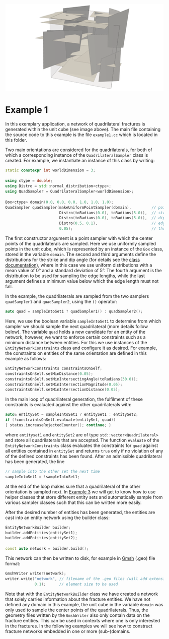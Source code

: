 <!--- Example picture --->
<p align="center">
    <img src="../../doc/img/example1_network.png" alt="frackit example 1" width="800"/>
</p>

Example 1
=========

In this exemplary application, a network of quadrilateral fractures is generated
within the unit cube (see image above). The main file containing the source code
to this example is the file `example1.cc` which is located in this folder.

Two main orientations are considered for the quadrilaterals, for both of which
a corresponding instance of the `QuadrilateralSampler` class is created.
For example, we instantiate an instance of this class by writing:

```cpp
static constexpr int worldDimension = 3;

using ctype = double;
using Distro = std::normal_distribution<ctype>;
using QuadSampler = QuadrilateralSampler<worldDimension>;

Box<ctype> domain(0.0, 0.0, 0.0, 1.0, 1.0, 1.0);
QuadSampler quadSampler(makeUniformPointSampler(domain),         // point sampler that samples the center points of the quadrilaterals
                        Distro(toRadians(0.0), toRadians(5.0)),  // strike angle: mean value & standard deviation
                        Distro(toRadians(0.0), toRadians(5.0)),  // dip angle: mean value & standard deviation
                        Distro(0.5, 0.1),                        // edge length: mean value & standard deviation
                        0.05);                                   // threshold for minimum edge length
```

The first constructor argument is a point sampler with which the center points of
the quadrilaterals are sampled. Here we use uniformly sampled points in the unit
cube, which is represented by an instance of the `Box` class,  stored in the
variable `domain`. The second and third arguments define the distributions for
the strike and dip angle (for details see the [class documentation][2]), where in this case we use uniform distributions with
a mean value of 0° and a standard deviation of 5°. The fourth argument is the
distribution to be used for sampling the edge lengths, while the last argument
defines a minimum value below which the edge length must not fall.

In the example, the quadrilaterals are sampled from the two samplers `quadSampler1` and
`quadSampler2`, using the `()` operator:

```cpp
auto quad = sampleIntoSet1 ? quadSampler1() : quadSampler2();
```

Here, we use the boolean variable `sampleIntoSet1` to determine from
which sampler we should sample the next quadrilateral (more details follow below).
The variable `quad` holds a new candidate for an entity of the network, however,
we want to enforce certain constraints such as a minimum distance between
entities. For this we use instances of the `EntityNetworkConstraints` class and
configure it as desired. For example, the constraints on entities of the same
orientation are defined in this example as follows:

```cpp
EntityNetworkConstraints constraintsOnSelf;
constraintsOnSelf.setMinDistance(0.05);
constraintsOnSelf.setMinIntersectingAngle(toRadians(30.0));
constraintsOnSelf.setMinIntersectionMagnitude(0.05);
constraintsOnSelf.setMinIntersectionDistance(0.05);
```

In the main loop of quadrilateral generation, the fulfilment of these constraints is
evaluated against the other quadrilaterals with:

```cpp
auto& entitySet = sampleIntoSet1 ? entitySet1 : entitySet2;
if (!constraintsOnSelf.evaluate(entitySet, quad))
{ status.increaseRejectedCounter(); continue; }
```

where `entityset1` and `entitySet2` are of type `std::vector<Quadrilateral>` and
store all quadrilaterals that are accepted. The function `evaluate` of the
`EntityNetworkConstraints` class evaluates the constraints for `quad` against all
entities contained in `entitySet` and returns `true` only if no violation of
any of the defined constraints has been found. After an admissible quadrilateral
has been generated, the line

```cpp
// sample into the other set the next time
sampleIntoSet1 = !sampleIntoSet1;
```

at the end of the loop makes sure that a quadrilateral of the other orientation
is sampled next. In [Example 3][0] we will get to know how to use helper classes
that store different entity sets and automatically sample from various sampler
classes such that this can be written more easily.

After the desired number of entities has been generated, the entities are cast
into an entity network using the builder class:

```cpp
EntityNetworkBuilder builder;
builder.addEntities(entitySet1);
builder.addEntities(entitySet2);

const auto network = builder.build();
```

This network can then be written to disk, for example in [Gmsh][1] (.geo) file format:

```cpp
GmshWriter writer(network);
writer.write("network", // filename of the .geo files (will add extension .geo automatically)
             0.1);      // element size to be used
```

Note that with the `EntityNetworkBuilder` class we have created a network that
solely carries information about the fracture entities. We have not defined any
domain in this example, the unit cube in the variable `domain` was only used to
sample the center points of the quadrilaterals. Thus, the geometry files written
by the `GmshWriter` also only contain data on the fracture entities. This can be
used in contexts where one is only interested in the fractures. In the following
examples we will see how to construct fracture networks embedded in one or more
(sub-)domains.

[0]: https://git.iws.uni-stuttgart.de/DennisGlaeser/frackit/tree/master/appl/example3
[1]: http://gmsh.info/
[2]: https://git.iws.uni-stuttgart.de/DennisGlaeser/frackit/blob/master/frackit/sampling/quadrilateralsampler.hh
